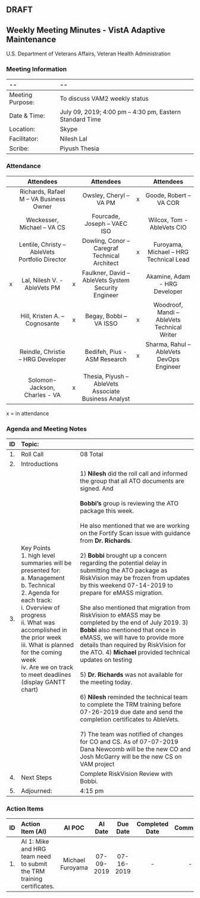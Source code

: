 ## DRAFT

## Weekly Meeting Minutes  - VistA Adaptive Maintenance
U.S. Department of Veterans Affairs, Veteran Health Administration


### Meeting Information
| -- | -- |
|:---|:---|
| Meeting Purpose: | To discuss VAM2 weekly status  |
| Date & Time: | July 09, 2019; 4:00 pm – 4:30 pm, Eastern Standard Time |
| Location:	| Skype | 
| Facilitator:	| Nilesh Lal |
| Scribe: | Piyush Thesia |


### Attendance

|  | Attendees |  | Attendees	|  | Attendees |
|:---:|:---:|:---:|:---:|:---:|:---:|
|  | Richards, Rafael M – VA Business Owner |  | Owsley, Cheryl – VA PM | x | Goode, Robert – VA COR |
|   | Weckesser, Michael – VA CS |  | Fourcade, Joseph – VAEC ISO |  | Wilcox, Tom - AbleVets CIO | 
|  | Lentile, Christy – AbleVets Portfolio Director |  | Dowling, Conor – Caregraf Technical Architect | x | Furoyama, Michael – HRG Technical Lead | 
| x | Lal, Nilesh V. - AbleVets PM | x | Faulkner, David – AbleVets System Security Engineer |  | Akamine, Adam - HRG Developer |
|  | Hill, Kristen A. – Cognosante | x | Begay, Bobbi – VA ISSO  | x | Woodroof, Mandi – AbleVets Technical Writer |
|  | Reindle, Christie – HRG Developer |  | Bedifeh, Pius - ASM Research  | x | Sharma, Rahul – AbleVets DevOps Engineer |
|  | Solomon-Jackson, Charles - VA | x | Thesia, Piyush – AbleVets Associate Business Analyst | | |


x = in attendance


### Agenda and Meeting Notes

| ID | Topic: |  |
|:---:|:---|:---|
| 1. | Roll Call | 08 Total |
| 2. | Introductions |  | 
| 3. | Key Points </br>  1. high level summaries will be presented for:  </br>  a. Management  </br>  b. Technical  </br>  2. Agenda for each track:  </br>  i. Overview of progress  </br> ii. What was accomplished in the prior week </br> iii. What is planned for the coming week </br>  iv.	Are we on track to meet deadlines (display GANTT chart) | 1) **Nilesh** did the roll call and informed the group that all ATO documents are signed. And </br> </br>  **Bobbi’s** group is reviewing the ATO package this week. </br> </br> He also mentioned that we are working on the Fortify Scan issue with guidance from **Dr. Richards**. </br> </br> 2) **Bobbi** brought up a concern regarding the potential delay in submitting the ATO package as RiskVision may be frozen from updates by this weekend 07-14-2019 to prepare for eMASS migration. </br> </br>  She also mentioned that migration from RiskVision to eMASS may be completed by the end of July 2019.  3) **Bobbi** also mentioned that once in eMASS, we will have to provide more details than required by RiskVision for the ATO. 4) **Michael** provided technical updates on testing </br> </br> 5) **Dr. Richards** was not available for the meeting today. </br> </br> 6) **Nilesh** reminded the technical team to complete the TRM training before 07-26-2019 due date and send the completion certificates to AbleVets. </br> </br> 7) The team was notified of changes for CO and CS. As of 07-07-2019 Dana Newcomb will be the new CO and Josh McGarry will be the new CS on VAM project | 
| 4. |	Next Steps | Complete RiskVision Review with Bobbi.  |
| 5. | Adjourned: | 4:15 pm |



### Action Items

| ID | Action Item (AI) | AI POC | AI Date | Due Date | Completed Date | Comments |
|:---:|:---|:---:|:---:|:---:|:---:|:---:|
| 1. | AI 1: Mike and HRG team need to submit the TRM training certificates. | Michael Furoyama |  07-09-2019 | 07-16-2019 | - | - |



